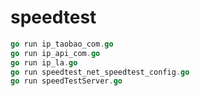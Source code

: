 # speedtest

```go
go run ip_taobao_com.go
go run ip_api_com.go
go run ip_la.go
go run speedtest_net_speedtest_config.go
go run speedTestServer.go
```
